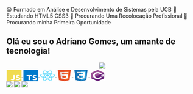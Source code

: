 😀 Formado em Análise e Desenvolvimento de Sistemas pela UCB
📣 Estudando HTML5 CSS3
📌 Procurando Uma Recolocação Profissional
🏁 Procurando minha Primeira Oportunidade

## Olá eu sou o Adriano Gomes, um amante de tecnologia!
<div align="center">
  <a href="https://github.com/adrianogomess">
  <img height="180em" src="https://github-readme-stats.vercel.app/api?username=Adrianogomess&show_icons=true&theme=dracula&include_all_commits=true&count_private=true"/>
</div>
<div >
  <img align="center" alt="Rafa-Js" height="30" width="40" src="https://raw.githubusercontent.com/devicons/devicon/master/icons/javascript/javascript-plain.svg">
  <img align="center" alt="Rafa-Ts" height="30" width="40" src="https://raw.githubusercontent.com/devicons/devicon/master/icons/typescript/typescript-plain.svg">
  <img align="center" alt="Rafa-React" height="30" width="40" src="https://raw.githubusercontent.com/devicons/devicon/master/icons/react/react-original.svg">
  <img align="center" alt="Rafa-HTML" height="30" width="40" src="https://raw.githubusercontent.com/devicons/devicon/master/icons/html5/html5-original.svg">
  <img align="center" alt="Rafa-CSS" height="30" width="40" src="https://raw.githubusercontent.com/devicons/devicon/master/icons/css3/css3-original.svg">
  <img align="center" alt="Rafa-Csharp" height="30" width="40" src="https://raw.githubusercontent.com/devicons/devicon/master/icons/csharp/csharp-original.svg">

</div>

<div> 
  <a href="https://www.youtube.com/channel/UCXnzDTL50HqOW2mUBau2Nqw" target="_blank"><img src="https://img.shields.io/badge/YouTube-FF0000?style=for-the-badge&logo=youtube&logoColor=white" target="_blank"></a>
  <a href = "mailto:adrianoecirlene@gmail.com"><img src="https://img.shields.io/badge/-Gmail-%23333?style=for-the-badge&logo=gmail&logoColor=white" target="_blank"></a>
  <a href="https://www.linkedin.com/in/adrianotecprog/" target="_blank"><img src="https://img.shields.io/badge/-LinkedIn-%230077B5?style=for-the-badge&logo=linkedin&logoColor=white" target="_blank"></a> 
 
 
</div>
